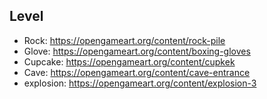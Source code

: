 ## Level
- Rock: https://opengameart.org/content/rock-pile
- Glove: https://opengameart.org/content/boxing-gloves
- Cupcake: https://opengameart.org/content/cupkek
- Cave: https://opengameart.org/content/cave-entrance
- explosion: https://opengameart.org/content/explosion-3
